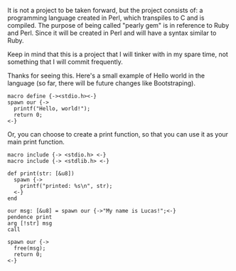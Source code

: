 It is not a project to be taken forward, but the project consists of:
a programming language created in Perl, which transpiles to C and is compiled. The purpose of being called "pearly gem" is in reference to Ruby and Perl. Since it will be created in Perl and will have a syntax similar to Ruby.

Keep in mind that this is a project that I will tinker with in my spare time, not something that I will commit frequently.

Thanks for seeing this. Here's a small example of Hello world in the language (so far, there will be future changes like Bootstraping).

```pgem
macro define {-><stdio.h><-}
spawn our {->
  printf("Hello, world!");
  return 0;
<-}
```
Or, you can choose to create a print function, so that you can use it as your main print function.

```pgem
macro include {-> <stdio.h> <-}
macro include {-> <stdlib.h> <-}

def print(str: [&u8])
  spawn {-> 
    printf("printed: %s\n", str);
  <-}
end

our msg: [&u8] = spawn our {->"My name is Lucas!";<-}
pendence print
arg [!str] msg
call

spawn our {->
  free(msg);
  return 0;
<-}
```